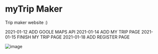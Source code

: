 # myTrip Maker
Trip maker website :)

2021-01-12 ADD GOOLE MAPS API
2021-01-14 ADD MY TRIP PAGE
2021-01-15 FINISH MY TRIP PAGE
2021-01-18 ADD REGISTER PAGE

![image](https://user-images.githubusercontent.com/43109589/104188633-dc056e80-545c-11eb-93ef-a4b9ace67657.png)
